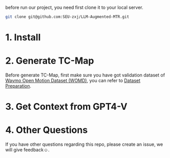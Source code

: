 before run our project, you need first clone it to your local server.

```bash
git clone git@github.com:SEU-zxj/LLM-Augmented-MTR.git
```

# 1. Install



# 2. Generate TC-Map

Before generate TC-Map, first make sure you have got validation dataset of [Waymo Open Motion Dataset (WOMD)](https://waymo.com/open/download/), you can refer to [Dataset Preparation](https://github.com/SEU-zxj/LLM-Augmented-MTR/blob/main/docs/model_docs/README.md#1-dataset-preparation).

# 3. Get Context from GPT4-V



# 4. Other Questions

If you have other questions regarding this repo, please create an issue, we will give feedback☺.



